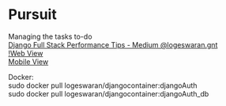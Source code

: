 # Pursuit
Managing the tasks to-do<br>
<a href="https://medium.com/@logeswaran.gnt/performance-boosters-in-full-stack-development-django-a312e12aa57f">Django Full Stack Performance Tips - Medium @logeswaran.gnt</a> <br>
[!Web View](https://github.com/Logeswaran-gnt/Pursuit/blob/master/Others/pursuit_webView.png)<br>
[Mobile View](https://github.com/Logeswaran-gnt/Pursuit/blob/master/Others/pursuit_mobileView.png)

Docker:<br>
sudo docker pull logeswaran/djangocontainer:djangoAuth<br>
sudo docker pull logeswaran/djangocontainer:djangoAuth_db

